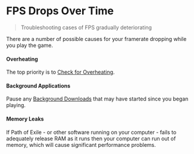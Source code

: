 # FPS Drops Over Time

> Troubleshooting cases of FPS gradually deteriorating

There are a number of possible causes for your framerate dropping while you play the game.

<steps level="4">

#### Overheating

The top priority is to [Check for Overheating](/miscellaneous/other/check-for-overheating).

#### Background Applications

Pause any [Background Downloads](/miscellaneous/other/background-downloads) that may have started since you began playing.

#### Memory Leaks

If Path of Exile - or other software running on your computer - fails to adequately release RAM as it runs then your computer can run out of memory, which will cause significant performance problems.

</steps>
